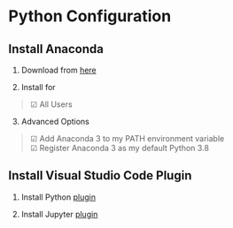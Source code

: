 # Python Configuration

## Install Anaconda

1. Download from [here](https://www.anaconda.com/products/individual)

2. Install for
> ☑ All Users

3. Advanced Options
> ☑ Add Anaconda 3 to my PATH environment variable \
> ☑ Register Anaconda 3 as my default Python 3.8

## Install Visual Studio Code Plugin

1. Install Python [plugin](https://github.com/Microsoft/vscode-python)

2. Install Jupyter [plugin](https://github.com/Microsoft/vscode-jupyter)